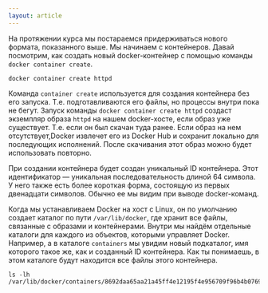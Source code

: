 ```yaml
---
layout: article
---
```

На протяжении курса мы постараемся придерживаться нового формата, показанного выше. Мы начинаем с контейнеров. Давай посмотрим, как создать новый docker-контейнер с помощью команды `docker container create`. 

```
docker container create httpd
```

Команда `container create` используется для создания контейнера без его запуска. Т.е. подготавливаются его файлы, но процессы внутри пока не бегут. Запуск команды `docker container create httpd` создаст экземпляр образа `httpd` на нашем docker-хосте, если образ уже существует. Т.е. если он был скачан туда ранее. Если образ на нем отсутствует,Docker извлечет его из Docker Hub и сохранит локально для последующих исполнений. После скачивания этот образ можно будет использовать повторно.

При создании контейнера будет создан уникальный ID контейнера. Этот идентификатор — уникальная последовательность длиной 64 символа. У него также есть более короткая форма, состоящую из первых двенадцати символов. Обычно ее мы видим при выводе docker-команд. 

Когда мы устанавливаем Docker на хост с Linux, он по умолчанию создает каталог по пути `/var/lib/docker`, где хранит все файлы, связанные с образами и контейнерами. Внутри мы найдём отдельные каталоги для каждого из объектов, которыми управляет Docker. Например, а в каталоге `containers` мы увидим новый подкаталог, имя которого такое же, как и созданный ID контейнера. Как ты понимаешь, в этом каталоге будут находится все файлы этого контейнера.

```
ls -lh /var/lib/docker/containers/8692daa65aa21a45ff4e12195f4e956709f96b4b0769b877c85b77ba2403c94e/
```
